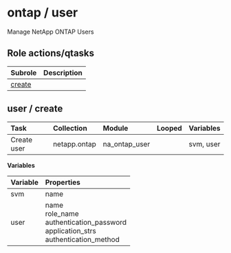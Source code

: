 # ontap / user 
Manage NetApp ONTAP Users  
  






## Role actions/qtasks

| Subrole | Description |
| :------ | :---------- |
| [create](#user--create) |  |



## user / create

| Task | Collection | Module | Looped | Variables |
| :--- | :--------- | :----- | :----- | :-------- |
| Create user  | netapp.ontap | na_ontap_user |  | svm, user |


**Variables**

| Variable | Properties |
| :------- | :--------- |
| svm | name |
| user | name<br>role_name<br>authentication_password<br>application_strs<br>authentication_method |




